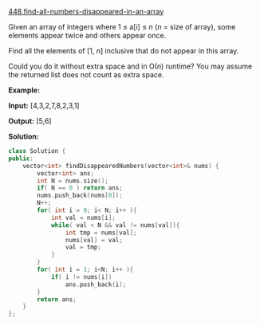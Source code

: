 [448.find-all-numbers-disappeared-in-an-array](https://leetcode.com/problems/find-all-numbers-disappeared-in-an-array/)  

Given an array of integers where 1 ≤ a\[i\] ≤ _n_ (_n_ = size of array), some elements appear twice and others appear once.

Find all the elements of \[1, _n_\] inclusive that do not appear in this array.

Could you do it without extra space and in O(_n_) runtime? You may assume the returned list does not count as extra space.

**Example:**

**Input:**
\[4,3,2,7,8,2,3,1\]

**Output:**
\[5,6\]  



**Solution:**  

```cpp
class Solution {
public:
    vector<int> findDisappearedNumbers(vector<int>& nums) {
        vector<int> ans;
        int N = nums.size();
        if( N == 0 ) return ans;
        nums.push_back(nums[0]);
        N++;
        for( int i = 0; i< N; i++ ){
            int val = nums[i];
            while( val < N && val != nums[val]){
                int tmp = nums[val];
                nums[val] = val;
                val = tmp;
            }
        }
        for( int i = 1; i<N; i++ ){
            if( i != nums[i])
                ans.push_back(i);
        }
        return ans;
    }
};
```
      